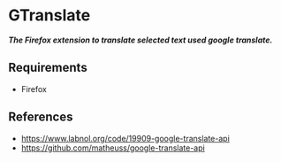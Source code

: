 # GTranslate

***The Firefox extension to translate selected text used google translate.***

## Requirements

- Firefox

## References

- https://www.labnol.org/code/19909-google-translate-api
- https://github.com/matheuss/google-translate-api
